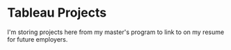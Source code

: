 # Tableau Projects
I'm storing projects here from my master's program to link to on my resume for future employers.
